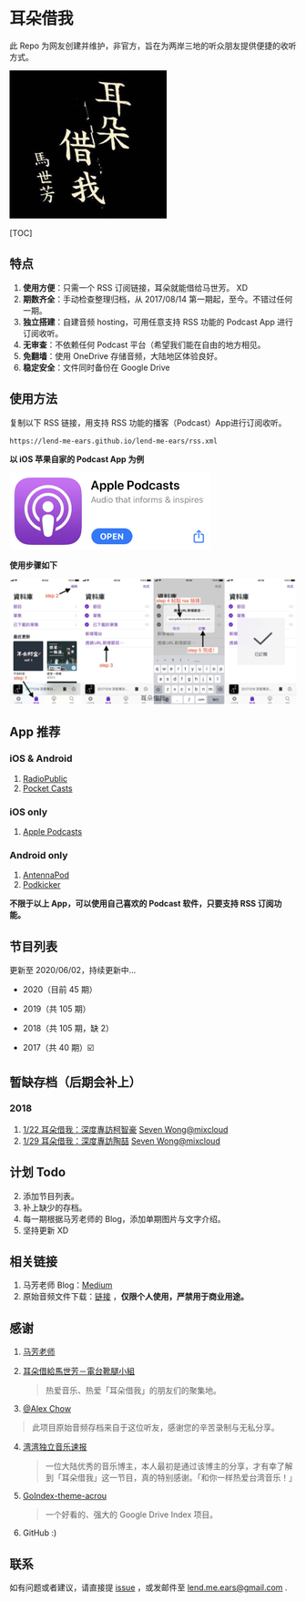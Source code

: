# 耳朵借我

此 Repo 为网友创建并维护，非官方，旨在为两岸三地的听众朋友提供便捷的收听方式。



<img src="./image/avatar.png" alt="avatar" style="zoom:80%;" />



[TOC]





## 特点

1. **使用方便**：只需一个 RSS 订阅链接，耳朵就能借给马世芳。 XD
2. **期数齐全**：手动检查整理归档，从 2017/08/14 第一期起，至今。不错过任何一期。
3. **独立搭建**：自建音频 hosting，可用任意支持 RSS 功能的 Podcast App 进行订阅收听。
4. **无审查**：不依赖任何 Podcast 平台（希望我们能在自由的地方相见。
5. **免翻墙**：使用 OneDrive 存储音频，大陆地区体验良好。
6. **稳定安全**：文件同时备份在 Google Drive 



## 使用方法
复制以下 RSS 链接，用支持 RSS 功能的播客（Podcast）App进行订阅收听。

```plain
https://lend-me-ears.github.io/lend-me-ears/rss.xml
```



**以 iOS 苹果自家的 Podcast App 为例**

<img src="./image/apple_podcast.png" style="zoom:50%;" />

**使用步骤如下**



![](./image/step.jpeg)



##  App 推荐

### iOS & Android

1. [RadioPublic](https://radiopublic.com) 
2. [Pocket Casts](https://www.pocketcasts.com)

### iOS only

1. [Apple Podcasts](https://apps.apple.com/cn/app/id525463029)

### Android only

1. [AntennaPod](https://antennapod.org)
2. [Podkicker](https://www.podkicker.com)



**不限于以上 App，可以使用自己喜欢的 Podcast 软件，只要支持 RSS 订阅功能。**



## 节目列表

更新至 2020/06/02，持续更新中...

- 2020（目前 45 期）

- 2019（共 105 期）

- 2018（共 105 期，缺 2）

- 2017（共 40 期）☑️





## 暂缺存档（后期会补上）

### 2018

1. [1/22 耳朵借我：深度專訪柯智豪](https://medium.com/@mafang/1-22-耳朵借我-深度專訪柯智豪-f2a01ea4cbb1)      [Seven Wong@mixcloud](https://www.mixcloud.com/seven-wong/2018-01-22-耳朵借我-深度專訪柯智豪/) 
2. [1/29  耳朵借我：深度專訪陶喆](https://medium.com/@mafang/1-29-耳朵借我-深度專訪陶喆-4d77fd03a690)      [Seven Wong@mixcloud](https://www.mixcloud.com/seven-wong/2018-01-29-%E8%80%B3%E6%9C%B5%E5%80%9F%E6%88%91-%E6%B7%B1%E5%BA%A6%E5%B0%88%E8%A8%AA%E9%99%B6%E5%96%86)



## 计划 Todo

2. 添加节目列表。
3. 补上缺少的存档。
4. 每一期根据马芳老师的 Blog，添加单期图片与文字介绍。
5. 坚持更新 XD



## 相关链接

1. 马芳老师 Blog：[Medium](https://medium.com/@mafang)
2. 原始音频文件下载：[链接](https://cloud.lend-me-ears.workers.dev) ，**仅限个人使用，严禁用于商业用途。** 



## 感谢

1. [马芳老师](https://www.facebook.com/shihfang.ma)

2. [耳朵借給馬世芳－電台靴腿小組](https://www.facebook.com/groups/258827734532615) 

   > 热爱音乐、热爱「耳朵借我」的朋友们的聚集地。

3.  [@Alex Chow](https://www.facebook.com/hoiking) 

   > 此项目原始音频存档来自于这位听友，感谢您的辛苦录制与无私分享。

4. [湾湾独立音乐速报](https://weibo.com/rebelfreak) 

   > 一位大陆优秀的音乐博主，本人最初是通过该博主的分享，才有幸了解到「耳朵借我」这一节目，真的特别感谢。「和你一样热爱台湾音乐！」

5. [GoIndex-theme-acrou](https://github.com/Aicirou/goindex-theme-acrou) 

   > 一个好看的、强大的 Google Drive Index 项目。

6. GitHub :)



## 联系

如有问题或者建议，请直接提 [issue](https://github.com/lend-me-ears/lend-me-ears/issues) ，或发邮件至 lend.me.ears@gmail.com . 
